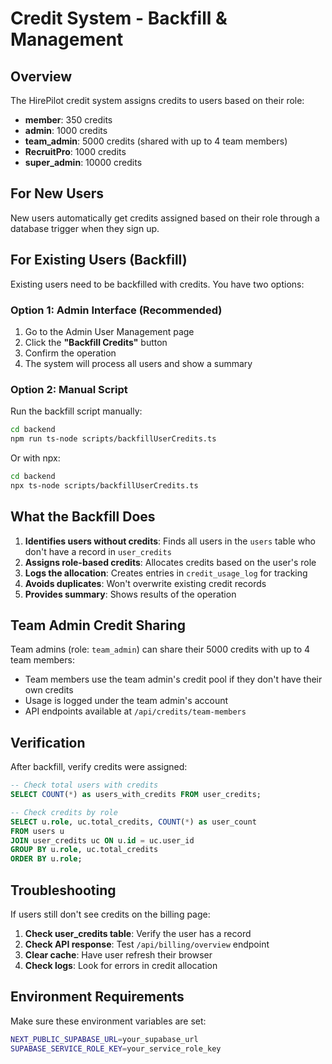 # Credit System - Backfill & Management

## Overview

The HirePilot credit system assigns credits to users based on their role:

- **member**: 350 credits
- **admin**: 1000 credits  
- **team_admin**: 5000 credits (shared with up to 4 team members)
- **RecruitPro**: 1000 credits
- **super_admin**: 10000 credits

## For New Users

New users automatically get credits assigned based on their role through a database trigger when they sign up.

## For Existing Users (Backfill)

Existing users need to be backfilled with credits. You have two options:

### Option 1: Admin Interface (Recommended)

1. Go to the Admin User Management page
2. Click the **"Backfill Credits"** button
3. Confirm the operation
4. The system will process all users and show a summary

### Option 2: Manual Script

Run the backfill script manually:

```bash
cd backend
npm run ts-node scripts/backfillUserCredits.ts
```

Or with npx:

```bash
cd backend
npx ts-node scripts/backfillUserCredits.ts
```

## What the Backfill Does

1. **Identifies users without credits**: Finds all users in the `users` table who don't have a record in `user_credits`
2. **Assigns role-based credits**: Allocates credits based on the user's role
3. **Logs the allocation**: Creates entries in `credit_usage_log` for tracking
4. **Avoids duplicates**: Won't overwrite existing credit records
5. **Provides summary**: Shows results of the operation

## Team Admin Credit Sharing

Team admins (role: `team_admin`) can share their 5000 credits with up to 4 team members:

- Team members use the team admin's credit pool if they don't have their own credits
- Usage is logged under the team admin's account
- API endpoints available at `/api/credits/team-members`

## Verification

After backfill, verify credits were assigned:

```sql
-- Check total users with credits
SELECT COUNT(*) as users_with_credits FROM user_credits;

-- Check credits by role
SELECT u.role, uc.total_credits, COUNT(*) as user_count
FROM users u
JOIN user_credits uc ON u.id = uc.user_id
GROUP BY u.role, uc.total_credits
ORDER BY u.role;
```

## Troubleshooting

If users still don't see credits on the billing page:

1. **Check user_credits table**: Verify the user has a record
2. **Check API response**: Test `/api/billing/overview` endpoint
3. **Clear cache**: Have user refresh their browser
4. **Check logs**: Look for errors in credit allocation

## Environment Requirements

Make sure these environment variables are set:

```bash
NEXT_PUBLIC_SUPABASE_URL=your_supabase_url
SUPABASE_SERVICE_ROLE_KEY=your_service_role_key
``` 
